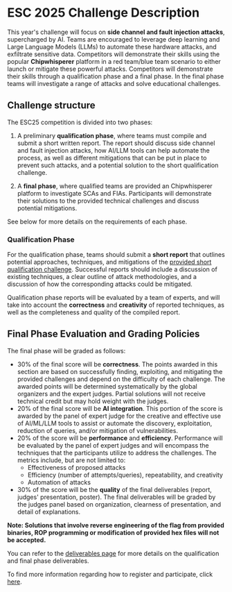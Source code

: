 ESC 2025 Challenge Description
==============================

This year's challenge will focus on **side channel and fault injection attacks**, supercharged by AI. Teams are encouraged to leverage deep learning and Large Language Models (LLMs) to automate these hardware attacks, and exfiltrate sensitive data. Competitors will demonstrate their skills using the popular **Chipwhisperer** platform in a red team/blue team scenario to either launch or mitigate these powerful attacks. Competitors will demonstrate their skills through a qualification phase and a final phase. In the final phase teams will investigate a range of attacks and solve educational challenges.

## Challenge structure

The ESC25 competition is divided into two phases:

1. A preliminary **qualification phase**, where teams must compile and submit a short written report. The report should discuss side channel and fault injection attacks, how AI/LLM tools can help automate the process, as well as different mitigations that can be put in place to prevent such attacks, and a potential solution to the short qualification challenge. 


2. A **final phase**, where qualified teams are provided an Chipwhisperer platform to investigate SCAs and FIAs. Participants will demonstrate their solutions to the provided technical challenges and discuss potential mitigations.

See below for more details on the requirements of each phase.


### Qualification Phase

For the qualification phase, teams should submit a **short report** that outlines potential approaches, techniques, and mitigations of the [provided short qualification challenge](https://github.com/TrustworthyComputing/csaw_esc_2025/tree/main/challenges/qualification). Successful reports should include a discussion of existing techniques, a clear outline of attack methodologies, and a discussion of how the corresponding attacks could be mitigated.

Qualification phase reports will be evaluated by a team of experts, and will take into account the **correctness** and **creativity** of reported techniques, as well as the completeness and quality of the compiled report.

## Final Phase Evaluation and Grading Policies

The final phase will be graded as follows:
- 30% of the final score will be **correctness**. The points awarded in this section are based on successfully finding, exploiting, and  mitigating the provided challenges and depend on the difficulty of each challenge. The awarded points will be determined systematically by the global organizers and the expert judges. Partial solutions will not receive technical credit but may hold weight with the judges.
- 20% of the final score will be **AI integration**. This portion of the score is awarded by the panel of expert judge for the creative and effective use of AI/ML/LLM tools to assist or automate the discovery, exploitation, reduction of queries, and/or mitigation of vulnerabilities.
- 20% of the score will be **performance** and **efficiency**. Performance will be evaluated by the panel of expert judges and will encompass the techniques that the participants utilize to address the challenges. The metrics include, but are not limited to:
    - Effectiveness of proposed attacks
    - Efficiency (number of attempts/queries), repeatability, and creativity
    - Automation of attacks
- 30% of the score will be the **quality** of the final deliverables (report, judges' presentation, poster). The final deliverables will be graded by the judges panel based on organization, clearness of presentation, and detail of explanations.

**Note:
Solutions that involve reverse engineering of the flag from provided binaries, ROP programming or modification of provided hex files will not be accepted.**


You can refer to the [deliverables page](deliverables.md) for more details on the qualification and final phase deliverables.
<!-- , and the [Final Phase page](Final_Phase.md) for details about how to get started with this year's challenges. -->

To find more information regarding how to register and participate, click [here](logistics.md).


